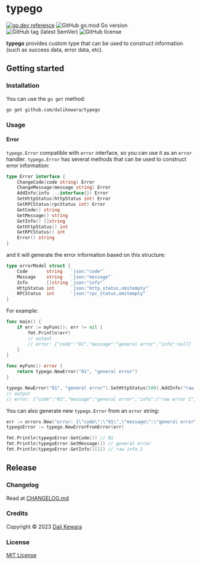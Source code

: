 # typego

[![go.dev reference](https://img.shields.io/badge/go.dev-reference-007d9c?logo=go&logoColor=white&style=flat-square)](https://pkg.go.dev/github.com/dalikewara/typego)
![GitHub go.mod Go version](https://img.shields.io/github/go-mod/go-version/dalikewara/typego)
![GitHub tag (latest SemVer)](https://img.shields.io/github/v/tag/dalikewara/typego)
![GitHub license](https://img.shields.io/github/license/dalikewara/typego)

**typego** provides custom type that can be used to construct information (such as success data, error data, etc).

## Getting started

### Installation

You can use the `go get` method:

```bash
go get github.com/dalikewara/typego
```

### Usage

#### Error

`typego.Error` compatible with `error` interface, so you can use it as an `error` handler. `typego.Error`
has several methods that can be used to construct error information:

```go
type Error interface {
	ChangeCode(code string) Error
	ChangeMessage(message string) Error
	AddInfo(info ...interface{}) Error
	SetHttpStatus(httpStatus int) Error
	SetRPCStatus(rpcStatus int) Error
	GetCode() string
	GetMessage() string
	GetInfo() []string
	GetHttpStatus() int
	GetRPCStatus() int
	Error() string
}
```

and it will generate the error information based on this structure:

```go
type errorModel struct {
	Code       string   `json:"code"`
	Message    string   `json:"message"`
	Info       []string `json:"info"`
	HttpStatus int      `json:"http_status,omitempty"`
	RPCStatus  int      `json:"rpc_status,omitempty"`
}
```

For example:

```go
func main() {
    if err := myFunc(); err != nil {
        fmt.Println(err)
        // output
        // error: {"code":"01","message":"general error","info":null}
    }   
}

func myFunc() error {
    return typego.NewError("01", "general error")
}
```

```go
typego.NewError("01", "general error").SetHttpStatus(500).AddInfo("raw error 1", "raw error 2").AddInfo("raw error 3")
// output
// error: {"code":"01","message":"general error","info":["raw error 1","raw error 2","raw error 3"],"http_status":500}
```

You can also generate new `typego.Error` from an `error` string:

```go
err := errors.New("error: {\"code\":\"01\",\"message\":\"general error\",\"http_status\":500,\"info\":[\"raw info 1\",\"raw info 2\"],\"rpc_status\":13}")
typegoError := typego.NewErrorFromError(err)

fmt.Println(typegoError.GetCode()) // 01
fmt.Println(typegoError.GetMessage()) // general error
fmt.Println(typegoError.GetInfo()[1]) // raw info 2
```



## Release

### Changelog

Read at [CHANGELOG.md](https://github.com/dalikewara/typego/blob/master/CHANGELOG.md)

### Credits

Copyright &copy; 2023 [Dali Kewara](https://www.dalikewara.com)

### License

[MIT License](https://github.com/dalikewara/typego/blob/master/LICENSE)
